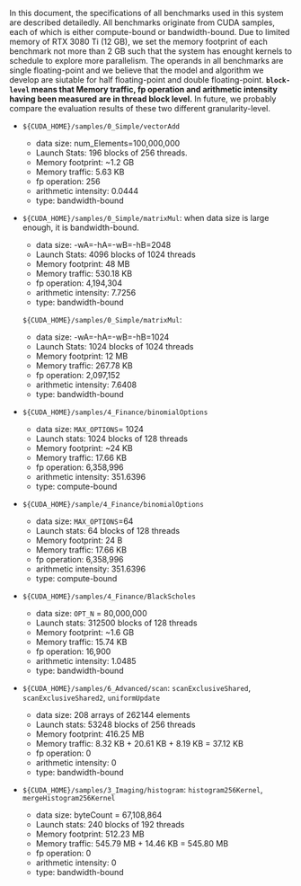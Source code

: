 In this document, the specifications of all benchmarks used in this system are described detailedly. All benchmarks originate from CUDA samples, each of which is either compute-bound or bandwidth-bound.  Due to limited memory of RTX 3080 Ti (12 GB), we set the memory footprint of each benchmark not more than 2 GB such that the system has enought kernels to schedule to explore more parallelism. The operands in all benchmarks are single floating-point and we believe that the model and algorithm we develop are siutable for half floating-point and double floating-point. 
**`block-level` means that Memory traffic, fp operation and arithmetic intensity having been measured are in thread block level.** In future, we probably compare the evaluation results of these two different granularity-level.

- `${CUDA_HOME}/samples/0_Simple/vectorAdd`
  - data size: num_Elements=100,000,000
  - Launch Stats: 196 blocks of 256 threads.
  - Memory footprint: ~1.2 GB
  - Memory traffic: 5.63 KB
  - fp operation: 256
  - arithmetic intensity: 0.0444
  - type: bandwidth-bound


- `${CUDA_HOME}/samples/0_Simple/matrixMul`: when data size is large enough, it is bandwidth-bound.
  - data size: -wA=-hA=-wB=-hB=2048
  - Launch Stats: 4096 blocks of 1024 threads
  - Memory footprint: 48 MB
  - Memory traffic: 530.18 KB
  - fp operation: 4,194,304
  - arithmetic intensity: 7.7256
  - type: bandwidth-bound


  `${CUDA_HOME}/samples/0_Simple/matrixMul`:
  - data size: -wA=-hA=-wB=-hB=1024
  - Launch Stats: 1024 blocks of 1024 threads 
  - Memory footprint: 12 MB
  - Memory traffic: 267.78 KB
  - fp operation: 2,097,152
  - arithmetic intensity: 7.6408
  - type: bandwidth-bound


- `${CUDA_HOME}/samples/4_Finance/binomialOptions`
  - data size: `MAX_OPTIONS`= 1024
  - Launch stats: 1024 blocks of 128 threads
  - Memory footprint: ~24 KB
  - Memory traffic:  17.66 KB
  - fp operation: 6,358,996
  - arithmetic intensity: 351.6396
  - type: compute-bound


- `${CUDA_HOME}/sample/4_Finance/binomialOptions`
  - data size: `MAX_OPTIONS`=64
  - Launch stats: 64 blocks of 128 threads 
  - Memory footprint: 24 B
  - Memory traffic: 17.66 KB
  - fp operation: 6,358,996
  - arithmetic intensity: 351.6396
  - type: compute-bound


- `${CUDA_HOME}/samples/4_Finance/BlackScholes`
  - data size: `OPT_N` = 80,000,000
  - Launch stats: 312500 blocks of 128 threads
  - Memory footprint: ~1.6 GB
  - Memory traffic: 15.74 KB
  - fp operation: 16,900
  - arithmetic intensity: 1.0485
  - type: bandwidth-bound


- `${CUDA_HOME}/samples/6_Advanced/scan`: `scanExclusiveShared`, `scanExclusiveShared2`, `uniformUpdate`
  - data size: 208 arrays of 262144 elements
  - Launch stats: 53248 blocks of 256 threads
  - Memory footprint: 416.25 MB
  - Memory traffic: 8.32 KB + 20.61 KB + 8.19 KB = 37.12 KB
  - fp operation: 0
  - arithmetic intensity: 0
  - type: bandwidth-bound


- `${CUDA_HOME}/samples/3_Imaging/histogram`: `histogram256Kernel`, `mergeHistogram256Kernel`
  - data size:  byteCount = 67,108,864
  - Launch stats: 240 blocks of 192 threads
  - Memory footprint: 512.23 MB
  - Memory traffic: 545.79 MB + 14.46 KB = 545.80 MB
  - fp operation: 0
  - arithmetic intensity: 0
  - type: bandwidth-bound
